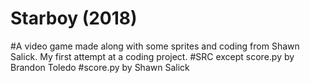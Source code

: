 # Starboy (2018)
#A video game made along with some sprites and coding from Shawn Salick. My first attempt at a coding project.
#SRC except score.py by Brandon Toledo
#score.py by Shawn Salick
